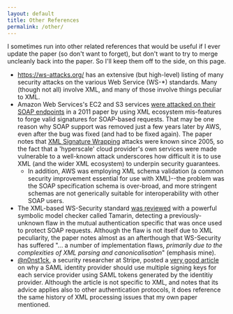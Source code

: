```yaml
---
layout: default
title: Other References
permalink: /other/
---
```


I sometimes run into other related references that would be useful if I ever update the
paper (so don't want to forget), but don't want to try to merge uncleanly back into
the paper. So I'll keep them off to the side, on this page.

* https://ws-attacks.org/ has an extensive (but high-level) listing of many
  security attacks on the various Web Service (WS-\*) standards. Many (though
  not all) involve XML, and many of those involve things peculiar to XML.
* Amazon Web Services's EC2 and S3 services [were attacked on their SOAP
  endpoints](https://www.nds.ruhr-uni-bochum.de/media/nds/veroeffentlichungen/2011/10/22/AmazonSignatureWrapping.pdf)
  in a 2011 paper by using XML ecosystem mis-features to forge valid signatures
  for SOAP-based requests. That may be one reason why SOAP support was removed
  just a few years later by AWS, even after the bug was fixed (and had to be
  fixed again). The paper notes that [XML Signature
  Wrapping](https://www.ws-attacks.org/XML_Signature_Wrapping) attacks were
  known since 2005, so the fact that a 'hyperscale' cloud provider's own
  services were made vulnerable to a well-known attack underscores how
  difficult it is to use XML (and the wider XML ecosystem) to underpin security
  guarantees.
    * In addition, AWS was employing XML schema validation (a common security
      improvement essential for use with XML)--the problem was the SOAP
      specification schema is over-broad, and more stringent schemas are not
      generically suitable for interoperability with other SOAP users.
* The XML-based WS-Security standard [was reviewed](https://eprint.iacr.org/2019/779.pdf) with a powerful
  symbolic model checker called Tamarin, detecting a previously-unknown flaw in
  the mutual authentication specific that was once used to protect SOAP
  requests. Although the flaw is not itself due to XML peculiarity, the paper
  notes almost as an afterthough that WS-Security has suffered "... a number of
  implementation flaws, *primarily due to the complexities of XML parsing and
  canonicalisation*" (emphasis mine).
* [@n0nst1ck](https://twitter.com/n0nst1ck), a security researcher at Stripe,
  posted a [very good
  article](https://www.stackallocated.com/blog/2020/saml-idp-no-shared-keys/)
  on why a SAML identity provider should use multiple signing keys for each
  service provider using SAML tokens generated by the identitiy provider.
  Although the article is not specific to XML, and notes that its advice
  applies also to other authentication protocols, it does reference the same
  history of XML processing issues that my own paper mentioned.

